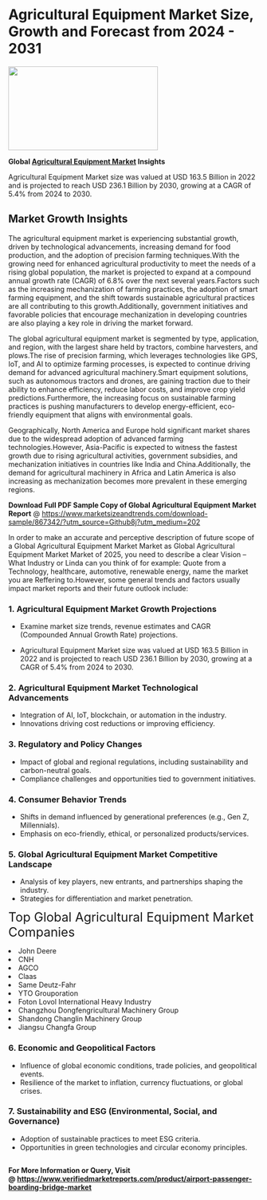 <H1>Agricultural Equipment Market Size, Growth and Forecast from 2024 - 2031</H1><img class="aligncenter size-medium wp-image-584254" src="https://thirdeyenews.in/wp-content/uploads/2024/09/Global-Market-Research-300x168.jpeg" alt="" width="300" height="168" /><p><strong>Global&nbsp;<a href="https://www.marketsizeandtrends.com/download-sample/867342/?utm_source=Github8j?utm_medium=202">Agricultural Equipment Market</a> Insights</strong></p><p>Agricultural Equipment Market size was valued at USD 163.5 Billion in 2022 and is projected to reach USD 236.1 Billion by 2030, growing at a CAGR of 5.4% from 2024 to 2030.</p><p><h2>Market Growth Insights</h2> <p>The agricultural equipment market is experiencing substantial growth, driven by technological advancements, increasing demand for food production, and the adoption of precision farming techniques.With the growing need for enhanced agricultural productivity to meet the needs of a rising global population, the market is projected to expand at a compound annual growth rate (CAGR) of 6.8% over the next several years.Factors such as the increasing mechanization of farming practices, the adoption of smart farming equipment, and the shift towards sustainable agricultural practices are all contributing to this growth.Additionally, government initiatives and favorable policies that encourage mechanization in developing countries are also playing a key role in driving the market forward.</p> <p>The global agricultural equipment market is segmented by type, application, and region, with the largest share held by tractors, combine harvesters, and plows.The rise of precision farming, which leverages technologies like GPS, IoT, and AI to optimize farming processes, is expected to continue driving demand for advanced agricultural machinery.Smart equipment solutions, such as autonomous tractors and drones, are gaining traction due to their ability to enhance efficiency, reduce labor costs, and improve crop yield predictions.Furthermore, the increasing focus on sustainable farming practices is pushing manufacturers to develop energy-efficient, eco-friendly equipment that aligns with environmental goals.</p> <p>Geographically, North America and Europe hold significant market shares due to the widespread adoption of advanced farming technologies.However, Asia-Pacific is expected to witness the fastest growth due to rising agricultural activities, government subsidies, and mechanization initiatives in countries like India and China.Additionally, the demand for agricultural machinery in Africa and Latin America is also increasing as mechanization becomes more prevalent in these emerging regions.</p> <p><span class=""><strong>Download Full PDF Sample Copy of Global Agricultural Equipment Market Report</strong> @ <a href="https://www.marketsizeandtrends.com/download-sample/867342/?utm_source=Github8j?utm_medium=202" target="_blank">https://www.marketsizeandtrends.com/download-sample/867342/?utm_source=Github8j?utm_medium=202</a></span></p><p>In order to make an accurate and perceptive description of future scope of a Global&nbsp;Agricultural Equipment Market Market as Global&nbsp;Agricultural Equipment Market Market of 2025, you need to describe a clear Vision &ndash; What Industry or Linda can you think of for example: Quote from a Technology, healthcare, automotive, renewable energy, name the market you are Reffering to.However, some general trends and factors usually impact market reports and their future outlook include:</p><h3>1.&nbsp;<strong>Agricultural Equipment Market Growth Projections</strong></h3><ul><li>Examine market size trends, revenue estimates and CAGR (Compounded Annual Growth Rate) projections.</li><li><p>Agricultural Equipment Market size was valued at USD 163.5 Billion in 2022 and is projected to reach USD 236.1 Billion by 2030, growing at a CAGR of 5.4% from 2024 to 2030.</p></li></ul><h3>2.&nbsp;<strong>Agricultural Equipment Market Technological Advancements</strong></h3><ul><li>Integration of AI, IoT, blockchain, or automation in the industry.</li><li>Innovations driving cost reductions or improving efficiency.</li></ul><h3>3.&nbsp;<strong>Regulatory and Policy Changes</strong></h3><ul><li>Impact of global and regional regulations, including sustainability and carbon-neutral goals.</li><li>Compliance challenges and opportunities tied to government initiatives.</li></ul><h3>4.&nbsp;<strong>Consumer Behavior Trends</strong></h3><ul><li>Shifts in demand influenced by generational preferences (e.g., Gen Z, Millennials).</li><li>Emphasis on eco-friendly, ethical, or personalized products/services.</li></ul><h3>5.&nbsp;<strong>Global Agricultural Equipment Market Competitive Landscape</strong></h3><ul><li>Analysis of key players, new entrants, and partnerships shaping the industry.</li><li>Strategies for differentiation and market penetration.</li></ul><p data-pm-slice="1 1 []"><span style="color: inherit; font-family: inherit; font-size: 25px;">Top Global Agricultural Equipment Market Companies</span></p><div class="" data-test-id=""><p><li>John Deere</li><li> CNH</li><li> AGCO</li><li> Claas</li><li> Same Deutz-Fahr</li><li> YTO Grouporation</li><li> Foton Lovol International Heavy Industry</li><li> Changzhou Dongfengricultural Machinery Group</li><li> Shandong Changlin Machinery Group</li><li> Jiangsu Changfa Group</li></p></div><h3>6.&nbsp;<strong>Economic and Geopolitical Factors</strong></h3><ul><li>Influence of global economic conditions, trade policies, and geopolitical events.</li><li>Resilience of the market to inflation, currency fluctuations, or global crises.</li></ul><h3>7.&nbsp;<strong>Sustainability and ESG (Environmental, Social, and Governance)</strong></h3><ul><li>Adoption of sustainable practices to meet ESG criteria.</li><li>Opportunities in green technologies and circular economy principles.</li></ul><h2><strong style="font-size: 14px;">For More Information or Query, Visit @&nbsp;</strong><a style="background-color: #ffffff; font-size: 14px;" href="https://www.marketsizeandtrends.com/report/agricultural-equipment-market/" target="_blank">https://www.verifiedmarketreports.com/product/airport-passenger-boarding-bridge-market</a></h2>